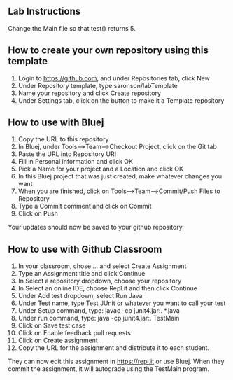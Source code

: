 Lab Instructions
---------------------
Change the Main file so that test() returns 5.

How to create your own repository using this template
---------------------
1.  Login to https://github.com, and under Repositories tab, click New
2.  Under Repository template, type saronson/labTemplate
3.  Name your repository and click Create repository
4.  Under Settings tab, click on the button to make it a Template repository

How to use with Bluej
---------------------
1.  Copy the URL to this repository
2.  In Bluej, under Tools-->Team-->Checkout Project, click on the Git tab
3.  Paste the URL into Repository URI
4.  Fill in Personal information and click OK
5.  Pick a Name for your project and a Location and click OK
6. In this Bluej project that was just created, make whatever changes you want
7. When you are finished, click on Tools-->Team-->Commit/Push Files to Repository
8. Type a Commit comment and click on Commit
9. Click on Push

Your updates should now be saved to your github repository.

How to use with Github Classroom
--------------------
1.  In your classroom, chose ... and select Create Assignment
2.  Type an Assignment title and click Continue
3.  In Select a repository dropdown, choose your repository
4.  In Select an online IDE, choose Repl.it and then click Continue
5.  Under Add test dropdown, select Run Java
6.  Under Test name, type Test JUnit or whatever you want to call your test
7.  Under Setup command, type:
      javac -cp junit4.jar:. *.java
8.  Under run command, type:
      java -cp junit4.jar:. TestMain
9.  Click on Save test case
10. Click on Enable feedback pull requests
11. Click on Create assignment
12. Copy the URL for the assignment and distribute it to each student.

They can now edit this assignment in https://repl.it or use Bluej.
When they commit the assignment, it will autograde using the TestMain program.
